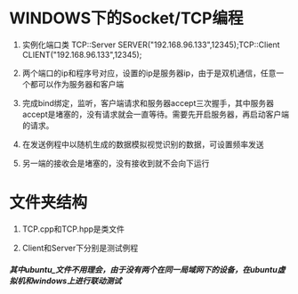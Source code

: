 # WINDOWS下的Socket/TCP编程
1. 实例化端口类 TCP::Server SERVER("192.168.96.133",12345);TCP::Client CLIENT("192.168.96.133",12345);
2. 两个端口的ip和程序号对应，设置的ip是服务器ip，由于是双机通信，任意一个都可以作为服务器和客户端
3. 完成bind绑定，监听，客户端请求和服务器accept三次握手，其中服务器accept是堵塞的，没有请求就会一直等待。需要先开启服务器，再启动客户端的请求。

4. 在发送例程中以随机生成的数据模拟视觉识别的数据，可设置频率发送
5. 另一端的接收会是堵塞的，没有接收到就不会向下运行

# 文件夹结构
1. TCP.cpp和TCP.hpp是类文件

2. Client和Server下分别是测试例程
##### 其中ubuntu_文件不用理会，由于没有两个在同一局域网下的设备，在ubuntu虚拟机和windows上进行联动测试
